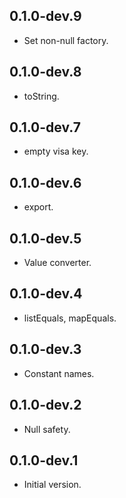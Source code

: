## 0.1.0-dev.9

- Set non-null factory.

## 0.1.0-dev.8

- toString.

## 0.1.0-dev.7

- empty visa key.

## 0.1.0-dev.6

- export.

## 0.1.0-dev.5

- Value converter.

## 0.1.0-dev.4

- listEquals, mapEquals.

## 0.1.0-dev.3

- Constant names.

## 0.1.0-dev.2

- Null safety.

## 0.1.0-dev.1

- Initial version.
